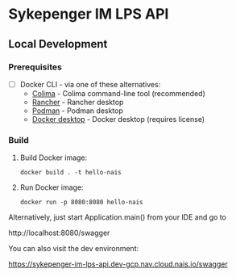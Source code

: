 # Sykepenger IM LPS API

## Local Development

### Prerequisites

- [ ] Docker CLI - via one of these alternatives:
   - [Colima](https://github.com/abiosoft/colima) - Colima command-line tool (recommended)
   - [Rancher](https://rancherdesktop.io) - Rancher desktop
   - [Podman](https://podman-desktop.io) - Podman desktop
   - [Docker desktop](https://www.docker.com/products/docker-desktop/) - Docker desktop (requires license)

### Build

1. Build Docker image:

    ```shell
    docker build . -t hello-nais
    ```

2. Run Docker image:

    ```shell
    docker run -p 8080:8080 hello-nais
    ```

Alternatively, just start Application.main() from your IDE and go to

http://localhost:8080/swagger

You can also visit the dev environment:

https://sykepenger-im-lps-api.dev-gcp.nav.cloud.nais.io/swagger

